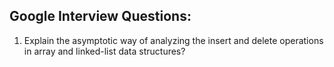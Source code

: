 ## Google Interview Questions:  
  
1. Explain the asymptotic way of analyzing the insert and delete operations in array and linked-list data structures?

